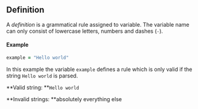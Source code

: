 ## Definition

A _definition_ is a grammatical rule assigned to variable. The variable name can only consist of lowercase letters, numbers and dashes \(`-`\).



#### Example

```ruby
example = "Hello world"
```

In this example the variable `example` defines a rule which is only valid if the string `Hello world` is parsed.

**Valid string: **`Hello world`

**Invalid strings: **absolutely everything else

